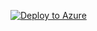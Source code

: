 [![Deploy to Azure](https://aka.ms/deploytoazurebutton)](https://portal.azure.com/#create/Microsoft.Template/uri/https%3A%2F%2Fraw.githubusercontent.com%2Famk-cgill%2Farm-templates%2Fmaster%2F01-Key-Vault-Insert-Secret%2Fazuredeploy.json)